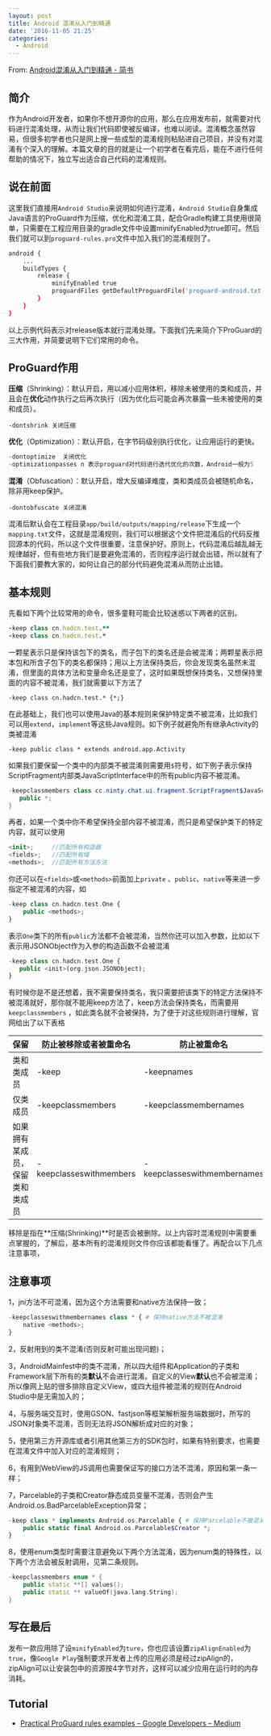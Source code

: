 ```yaml
---
layout: post
title: Android 混淆从入门到精通
date: '2016-11-05 21:25'
categories:
  - Android
---
```


From: [Android混淆从入门到精通 - 简书](http://www.jianshu.com/p/7436a1a32891)

## 简介

作为Android开发者，如果你不想开源你的应用，那么在应用发布前，就需要对代码进行混淆处理，从而让我们代码即使被反编译，也难以阅读。混淆概念虽然容易，但很多初学者也只是网上搜一些成型的混淆规则粘贴进自己项目，并没有对混淆有个深入的理解。本篇文章的目的就是让一个初学者在看完后，能在不进行任何帮助的情况下，独立写出适合自己代码的混淆规则。

<!-- more -->

## 说在前面

这里我们直接用`Android Studio`来说明如何进行混淆，`Android Studio`自身集成Java语言的ProGuard作为压缩，优化和混淆工具，配合Gradle构建工具使用很简单，只需要在工程应用目录的gradle文件中设置minifyEnabled为true即可。然后我们就可以到`proguard-rules.pro`文件中加入我们的混淆规则了。

```bash
android {
    ...
    buildTypes {
        release {
            minifyEnabled true
            proguardFiles getDefaultProguardFile('proguard-android.txt'), 'proguard-rules.pro'
        }
    }
}
```

以上示例代码表示对release版本就行混淆处理。下面我们先来简介下ProGuard的三大作用，并简要说明下它们常用的命令。

## ProGuard作用

**压缩**（Shrinking）：默认开启，用以减小应用体积，移除未被使用的类和成员，并且会在**优化**动作执行之后再次执行（因为优化后可能会再次暴露一些未被使用的类和成员）。

```
-dontshrink 关闭压缩
```

**优化**（Optimization）：默认开启，在字节码级别执行优化，让应用运行的更快。

```cpp
-dontoptimize  关闭优化
-optimizationpasses n 表示proguard对代码进行迭代优化的次数，Android一般为5
```

**混淆**（Obfuscation）：默认开启，增大反编译难度，类和类成员会被随机命名，除非用keep保护。

```
-dontobfuscate 关闭混淆
```

混淆后默认会在工程目录`app/build/outputs/mapping/release`下生成一个`mapping.txt`文件，这就是混淆规则，我们可以根据这个文件把混淆后的代码反推回源本的代码，所以这个文件很重要，注意保护好。原则上，代码混淆后越乱越无规律越好，但有些地方我们是要避免混淆的，否则程序运行就会出错，所以就有了下面我们要教大家的，如何让自己的部分代码避免混淆从而防止出错。

## 基本规则

先看如下两个比较常用的命令，很多童鞋可能会比较迷惑以下两者的区别。

```ruby
-keep class cn.hadcn.test.**
-keep class cn.hadcn.test.*
```

一颗星表示只是保持该包下的类名，而子包下的类名还是会被混淆；两颗星表示把本包和所含子包下的类名都保持；用以上方法保持类后，你会发现类名虽然未混淆，但里面的具体方法和变量命名还是变了，这时如果既想保持类名，又想保持里面的内容不被混淆，我们就需要以下方法了

`-keep class cn.hadcn.test.* {*;}`

在此基础上，我们也可以使用Java的基本规则来保护特定类不被混淆，比如我们可以用`extend`，`implement`等这些Java规则。如下例子就避免所有继承Activity的类被混淆

`-keep public class * extends android.app.Activity`

如果我们要保留一个类中的内部类不被混淆则需要用`$`符号，如下例子表示保持ScriptFragment内部类JavaScriptInterface中的所有public内容不被混淆。

```java
-keepclassmembers class cc.ninty.chat.ui.fragment.ScriptFragment$JavaScriptInterface {
   public *;
}
```

再者，如果一个类中你不希望保持全部内容不被混淆，而只是希望保护类下的特定内容，就可以使用

```swift
<init>;     //匹配所有构造器
<fields>;   //匹配所有域
<methods>;  //匹配所有方法方法
```

你还可以在`<fields>`或`<methods>`前面加上`private` 、`public`、`native`等来进一步指定不被混淆的内容，如

```php
-keep class cn.hadcn.test.One {
    public <methods>;
}
```

表示`One`类下的所有`public`方法都不会被混淆，当然你还可以加入参数，比如以下表示用JSONObject作为入参的构造函数不会被混淆

```php
-keep class cn.hadcn.test.One {
   public <init>(org.json.JSONObject);
}
```

有时候你是不是还想着，我不需要保持类名，我只需要把该类下的特定方法保持不被混淆就好，那你就不能用keep方法了，keep方法会保持类名，而需要用`keepclassmembers` ，如此类名就不会被保持，为了便于对这些规则进行理解，官网给出了以下表格

保留              | 防止被移除或者被重命名             | 防止被重命名
--------------- | ----------------------- | ---------------------------
类和类成员           | -keep                   | -keepnames
仅类成员            | -keepclassmembers       | -keepclassmembernames
如果拥有某成员，保留类和类成员 | -keepclasseswithmembers | -keepclasseswithmembernames

移除是指在**压缩(Shrinking)**时是否会被删除。以上内容时混淆规则中需要重点掌握的，了解后，基本所有的混淆规则文件你应该都能看懂了。再配合以下几点注意事项，

## 注意事项

1，jni方法不可混淆，因为这个方法需要和native方法保持一致；

```php
-keepclasseswithmembernames class * { # 保持native方法不被混淆
    native <methods>;
}
```

2，反射用到的类不混淆(否则反射可能出现问题)；

3，AndroidMainfest中的类不混淆，所以四大组件和Application的子类和Framework层下所有的类**默认**不会进行混淆。自定义的View**默认**也不会被混淆；所以像网上贴的很多排除自定义View，或四大组件被混淆的规则在Android Studio中是无需加入的；

4，与服务端交互时，使用GSON、fastjson等框架解析服务端数据时，所写的JSON对象类不混淆，否则无法将JSON解析成对应的对象；

5，使用第三方开源库或者引用其他第三方的SDK包时，如果有特别要求，也需要在混淆文件中加入对应的混淆规则；

6，有用到WebView的JS调用也需要保证写的接口方法不混淆，原因和第一条一样；

7，Parcelable的子类和Creator静态成员变量不混淆，否则会产生Android.os.BadParcelableException异常；

```php
-keep class * implements Android.os.Parcelable { # 保持Parcelable不被混淆
    public static final Android.os.Parcelable$Creator *;
}
```

8，使用enum类型时需要注意避免以下两个方法混淆，因为enum类的特殊性，以下两个方法会被反射调用，见第二条规则。

```cpp
-keepclassmembers enum * {
    public static **[] values();
    public static ** valueOf(java.lang.String);
}
```

## 写在最后

发布一款应用除了设`minifyEnabled`为`ture`，你也应该设置`zipAlignEnabled`为`true`，像`Google Play`强制要求开发者上传的应用必须是经过zipAlign的，zipAlign可以让安装包中的资源按4字节对齐，这样可以减少应用在运行时的内存消耗。

## Tutorial

- [Practical ProGuard rules examples – Google Developers – Medium](https://medium.com/google-developers/practical-proguard-rules-examples-5640a3907dc9)
